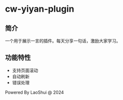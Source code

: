 # cw-yiyan-plugin

## 简介
一个用于展示一言的插件。每天分享一句话，激励大家学习。

## 功能特性
- 支持页面滚动
- 自动刷新
- 错误处理

Powered By LaoShui @ 2024
